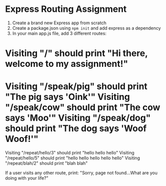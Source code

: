 # Express Routing Assignment

1. Create a brand new Express app from scratch
2. Create a package.json using `npm init` and add express as a dependency
3. In your main app.js file, add 3 different routes:

Visiting "/" should print "Hi there, welcome to my assignment!"
==============================================================
Visiting "/speak/pig" should print "The pig says 'Oink'"
Visiting "/speak/cow" should print "The cow says 'Moo'"
Visiting "/speak/dog" should print "The dog says 'Woof Woof!'"
==============================================================
Visiting "/repeat/hello/3" should print "hello hello hello"
Visiting "/repeat/hello/5" should print "hello hello hello hello hello"
Visiting "/repeat/blah/2"  should print "blah blah"

If a user visits any other route, print:
"Sorry, page not found...What are you doing with your life?"